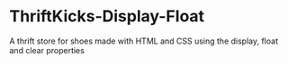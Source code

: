 # ThriftKicks-Display-Float
A thrift store for shoes made with HTML and CSS using the display, float and clear properties 
